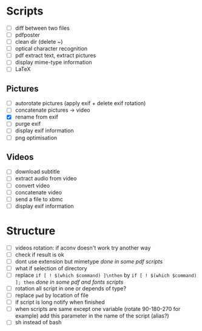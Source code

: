 # Scripts

- [ ] diff between two files
- [ ] pdfposter
- [ ] clean dir (delete ~)
- [ ] optical character recognition
- [ ] pdf extract text, extract pictures
- [ ] display mime-type information
- [ ] LaTeX

## Pictures
- [ ] autorotate pictures (apply exif + delete exif rotation)
- [ ] concatenate pictures → video
- [x] rename from exif
- [ ] purge exif
- [ ] display exif information
- [ ] png optimisation

## Videos
- [ ] download subtitle
- [ ] extract audio from video
- [ ] convert video
- [ ] concatenate video
- [ ] send a file to xbmc
- [ ] display exif information

# Structure

- [ ] videos rotation: if aconv doesn't work try another way
- [ ] check if result is ok
- [ ] dont use extension but mimetype _done in some pdf scripts_
- [ ] what if selection of directory
- [ ] replace `if [ ! $(which $command) ]\nthen` by `if [ ! $(which $command) ]; then` _done in some pdf and fonts scripts_
- [ ] rotation all script in one or depends of type?
- [ ] replace `pwd` by location of file
- [ ] if script is long notify when finished
- [ ] when scripts are same except one variable (rotate 90-180-270 for example) add this parameter in the name of the script (alias?)
- [ ] sh instead of bash
